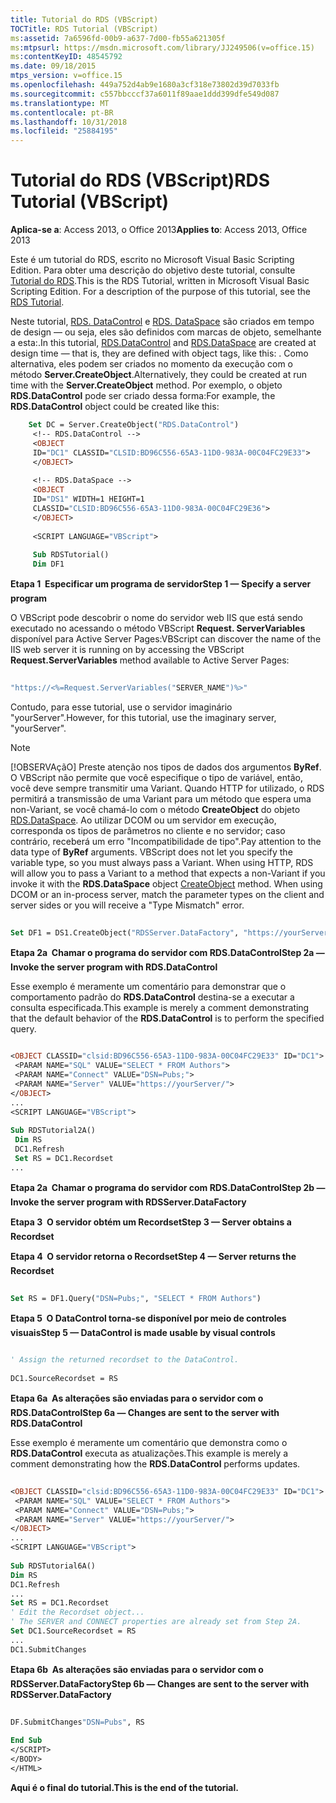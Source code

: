 ```yaml
---
title: Tutorial do RDS (VBScript)
TOCTitle: RDS Tutorial (VBScript)
ms:assetid: 7a6596fd-00b9-a637-7d00-fb55a621305f
ms:mtpsurl: https://msdn.microsoft.com/library/JJ249506(v=office.15)
ms:contentKeyID: 48545792
ms.date: 09/18/2015
mtps_version: v=office.15
ms.openlocfilehash: 449a752d4ab9e1680a3cf318e73802d39d7033fb
ms.sourcegitcommit: c557bbcccf37a6011f89aae1ddd399dfe549d087
ms.translationtype: MT
ms.contentlocale: pt-BR
ms.lasthandoff: 10/31/2018
ms.locfileid: "25884195"
---
```

# <a name="rds-tutorial-vbscript"></a><span data-ttu-id="9344b-102">Tutorial do RDS (VBScript)</span><span class="sxs-lookup"><span data-stu-id="9344b-102">RDS Tutorial (VBScript)</span></span>


<span data-ttu-id="9344b-103">**Aplica-se a**: Access 2013, o Office 2013</span><span class="sxs-lookup"><span data-stu-id="9344b-103">**Applies to**: Access 2013, Office 2013</span></span>

<span data-ttu-id="9344b-p101">Este é um tutorial do RDS, escrito no Microsoft Visual Basic Scripting Edition. Para obter uma descrição do objetivo deste tutorial, consulte [Tutorial do RDS](chapter-12-rds-tutorial.md).</span><span class="sxs-lookup"><span data-stu-id="9344b-p101">This is the RDS Tutorial, written in Microsoft Visual Basic Scripting Edition. For a description of the purpose of this tutorial, see the [RDS Tutorial](chapter-12-rds-tutorial.md).</span></span>

<span data-ttu-id="9344b-106">Neste tutorial, [RDS. DataControl](datacontrol-object-rds.md) e [RDS. DataSpace](dataspace-object-rds.md) são criados em tempo de design — ou seja, eles são definidos com marcas de objeto, semelhante a esta:.</span><span class="sxs-lookup"><span data-stu-id="9344b-106">In this tutorial, [RDS.DataControl](datacontrol-object-rds.md) and [RDS.DataSpace](dataspace-object-rds.md) are created at design time — that is, they are defined with object tags, like this: .</span></span> <span data-ttu-id="9344b-107">Como alternativa, eles podem ser criados no momento da execução com o método **Server.CreateObject**.</span><span class="sxs-lookup"><span data-stu-id="9344b-107">Alternatively, they could be created at run time with the **Server.CreateObject** method.</span></span> <span data-ttu-id="9344b-108">Por exemplo, o objeto **RDS.DataControl** pode ser criado dessa forma:</span><span class="sxs-lookup"><span data-stu-id="9344b-108">For example, the **RDS.DataControl** object could be created like this:</span></span>

```vb
    Set DC = Server.CreateObject("RDS.DataControl") 
     <!-- RDS.DataControl --> 
     <OBJECT 
     ID="DC1" CLASSID="CLSID:BD96C556-65A3-11D0-983A-00C04FC29E33"> 
     </OBJECT> 
     
     <!-- RDS.DataSpace --> 
     <OBJECT 
     ID="DS1" WIDTH=1 HEIGHT=1 
     CLASSID="CLSID:BD96C556-65A3-11D0-983A-00C04FC29E36"> 
     </OBJECT> 
     
     <SCRIPT LANGUAGE="VBScript"> 
     
     Sub RDSTutorial() 
     Dim DF1 
```

<span data-ttu-id="9344b-109">**Etapa 1  Especificar um programa de servidor**</span><span class="sxs-lookup"><span data-stu-id="9344b-109">**Step 1 — Specify a server program**</span></span>

<span data-ttu-id="9344b-110">O VBScript pode descobrir o nome do servidor web IIS que está sendo executado no acessando o método VBScript **Request. ServerVariables** disponível para Active Server Pages:</span><span class="sxs-lookup"><span data-stu-id="9344b-110">VBScript can discover the name of the IIS web server it is running on by accessing the VBScript **Request.ServerVariables** method available to Active Server Pages:</span></span>

```vb 
 
"https://<%=Request.ServerVariables("SERVER_NAME")%>" 
```

<span data-ttu-id="9344b-111">Contudo, para esse tutorial, use o servidor imaginário "yourServer".</span><span class="sxs-lookup"><span data-stu-id="9344b-111">However, for this tutorial, use the imaginary server, "yourServer".</span></span>


> [!NOTE]
> <P><span data-ttu-id="9344b-p103">[!OBSERVAçãO] Preste atenção nos tipos de dados dos argumentos <STRONG>ByRef</STRONG>. O VBScript não permite que você especifique o tipo de variável, então, você deve sempre transmitir uma Variant. Quando HTTP for utilizado, o RDS permitirá a transmissão de uma Variant para um método que espera uma non-Variant, se você chamá-lo com o método <STRONG>CreateObject</STRONG> do objeto <A href="createobject-method-rds.md">RDS.DataSpace</A>. Ao utilizar DCOM ou um servidor em execução, corresponda os tipos de parâmetros no cliente e no servidor; caso contrário, receberá um erro "Incompatibilidade de tipo".</span><span class="sxs-lookup"><span data-stu-id="9344b-p103">Pay attention to the data type of <STRONG>ByRef</STRONG> arguments. VBScript does not let you specify the variable type, so you must always pass a Variant. When using HTTP, RDS will allow you to pass a Variant to a method that expects a non-Variant if you invoke it with the <STRONG>RDS.DataSpace</STRONG> object <A href="createobject-method-rds.md">CreateObject</A> method. When using DCOM or an in-process server, match the parameter types on the client and server sides or you will receive a "Type Mismatch" error.</span></span></P>

```vb
 
Set DF1 = DS1.CreateObject("RDSServer.DataFactory", "https://yourServer") 
```

<span data-ttu-id="9344b-116">**Etapa 2a  Chamar o programa do servidor com RDS.DataControl**</span><span class="sxs-lookup"><span data-stu-id="9344b-116">**Step 2a — Invoke the server program with RDS.DataControl**</span></span>

<span data-ttu-id="9344b-117">Esse exemplo é meramente um comentário para demonstrar que o comportamento padrão do **RDS.DataControl** destina-se a executar a consulta especificada.</span><span class="sxs-lookup"><span data-stu-id="9344b-117">This example is merely a comment demonstrating that the default behavior of the **RDS.DataControl** is to perform the specified query.</span></span>

```vb
 
<OBJECT CLASSID="clsid:BD96C556-65A3-11D0-983A-00C04FC29E33" ID="DC1"> 
 <PARAM NAME="SQL" VALUE="SELECT * FROM Authors"> 
 <PARAM NAME="Connect" VALUE="DSN=Pubs;"> 
 <PARAM NAME="Server" VALUE="https://yourServer/"> 
</OBJECT> 
... 
<SCRIPT LANGUAGE="VBScript"> 
 
Sub RDSTutorial2A() 
 Dim RS 
 DC1.Refresh 
 Set RS = DC1.Recordset 
... 
```

<span data-ttu-id="9344b-118">**Etapa 2a  Chamar o programa do servidor com RDS.DataControl**</span><span class="sxs-lookup"><span data-stu-id="9344b-118">**Step 2b — Invoke the server program with RDSServer.DataFactory**</span></span>

<span data-ttu-id="9344b-119">**Etapa 3  O servidor obtém um Recordset**</span><span class="sxs-lookup"><span data-stu-id="9344b-119">**Step 3 — Server obtains a Recordset**</span></span>

<span data-ttu-id="9344b-120">**Etapa 4  O servidor retorna o Recordset**</span><span class="sxs-lookup"><span data-stu-id="9344b-120">**Step 4 — Server returns the Recordset**</span></span>

```vb
 
Set RS = DF1.Query("DSN=Pubs;", "SELECT * FROM Authors") 
```

<span data-ttu-id="9344b-121">**Etapa 5  O DataControl torna-se disponível por meio de controles visuais**</span><span class="sxs-lookup"><span data-stu-id="9344b-121">**Step 5 — DataControl is made usable by visual controls**</span></span>

```vb
 
' Assign the returned recordset to the DataControl. 
 
DC1.SourceRecordset = RS 
```

<span data-ttu-id="9344b-122">**Etapa 6a  As alterações são enviadas para o servidor com o RDS.DataControl**</span><span class="sxs-lookup"><span data-stu-id="9344b-122">**Step 6a — Changes are sent to the server with RDS.DataControl**</span></span>

<span data-ttu-id="9344b-123">Esse exemplo é meramente um comentário que demonstra como o **RDS.DataControl** executa as atualizações.</span><span class="sxs-lookup"><span data-stu-id="9344b-123">This example is merely a comment demonstrating how the **RDS.DataControl** performs updates.</span></span>

```vb
 
<OBJECT CLASSID="clsid:BD96C556-65A3-11D0-983A-00C04FC29E33" ID="DC1"> 
 <PARAM NAME="SQL" VALUE="SELECT * FROM Authors"> 
 <PARAM NAME="Connect" VALUE="DSN=Pubs;"> 
 <PARAM NAME="Server" VALUE="https://yourServer/"> 
</OBJECT> 
... 
<SCRIPT LANGUAGE="VBScript"> 
 
Sub RDSTutorial6A() 
Dim RS 
DC1.Refresh 
... 
Set RS = DC1.Recordset 
' Edit the Recordset object... 
' The SERVER and CONNECT properties are already set from Step 2A. 
Set DC1.SourceRecordset = RS 
... 
DC1.SubmitChanges 
```

<span data-ttu-id="9344b-124">**Etapa 6b  As alterações são enviadas para o servidor com o RDSServer.DataFactory**</span><span class="sxs-lookup"><span data-stu-id="9344b-124">**Step 6b — Changes are sent to the server with RDSServer.DataFactory**</span></span>

```vb
 
DF.SubmitChanges"DSN=Pubs", RS 
 
End Sub 
</SCRIPT> 
</BODY> 
</HTML> 
```

<span data-ttu-id="9344b-125">**Aqui é o final do tutorial.**</span><span class="sxs-lookup"><span data-stu-id="9344b-125">**This is the end of the tutorial.**</span></span>

